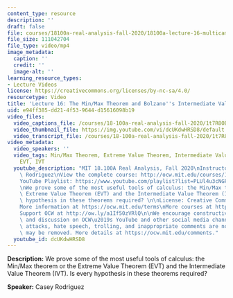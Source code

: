 ```yaml
---
content_type: resource
description: ''
draft: false
file: courses/18100a-real-analysis-fall-2020/18100a-lecture-16-multicam_360p_16_9.mp4
file_size: 111042704
file_type: video/mp4
image_metadata:
  caption: ''
  credit: ''
  image-alt: ''
learning_resource_types:
- Lecture Videos
license: https://creativecommons.org/licenses/by-nc-sa/4.0/
resourcetype: Video
title: 'Lecture 16: The Min/Max Theorem and Bolzano''s Intermediate Value Theorem'
uid: e94ff385-dd21-4f53-9644-d15616098b19
video_files:
  video_captions_file: /courses/18-100a-real-analysis-fall-2020/1t7R8OBcMHWx3rFE0emZpMvKtdYhEub-y_transcript.webvtt
  video_thumbnail_file: https://img.youtube.com/vi/dcUKdwHRSD8/default.jpg
  video_transcript_file: /courses/18-100a-real-analysis-fall-2020/1t7R8OBcMHWx3rFE0emZpMvKtdYhEub-y_transcript.pdf
video_metadata:
  video_speakers: ''
  video_tags: Min/Max Theorem, Extreme Value Theorem, Intermediate Value Theorem,
    EVT, IVT
  youtube_description: "MIT 18.100A Real Analysis, Fall 2020\nInstructor: Dr. Casey\
    \ Rodriguez\nView the complete course: http://ocw.mit.edu/courses/18-100a-real-analysis-fall-2020/\n\
    YouTube Playlist: https://www.youtube.com/playlist?list=PLUl4u3cNGP61O7HkcF7UImpM0cR_L2gSw\n\
    \nWe prove some of the most useful tools of calculus: the Min/Max theorem or the\
    \ Extreme Value Theorem (EVT) and the Intermediate Value Theorem (IVT). Is every\
    \ hypothesis in these theorems required? \n\nLicense: Creative Commons BY-NC-SA\n\
    More information at https://ocw.mit.edu/terms\nMore courses at https://ocw.mit.edu\n\
    Support OCW at http://ow.ly/a1If50zVRlQ\n\nWe encourage constructive comments\
    \ and discussion on OCW\u2019s YouTube and other social media channels. Personal\
    \ attacks, hate speech, trolling, and inappropriate comments are not allowed and\
    \ may be removed. More details at https://ocw.mit.edu/comments."
  youtube_id: dcUKdwHRSD8
---
```

**Description:** We prove some of the most useful tools of calculus: the Min/Max theorem or the Extreme Value Theorem (EVT) and the Intermediate Value Theorem (IVT). Is every hypothesis in these theorems required?

**Speaker:** Casey Rodriguez